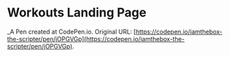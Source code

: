 # Workouts Landing Page
 _A Pen created at CodePen.io. Original URL: [https://codepen.io/iamthebox-the-scripter/pen/jOPGVGp](https://codepen.io/iamthebox-the-scripter/pen/jOPGVGp).

 